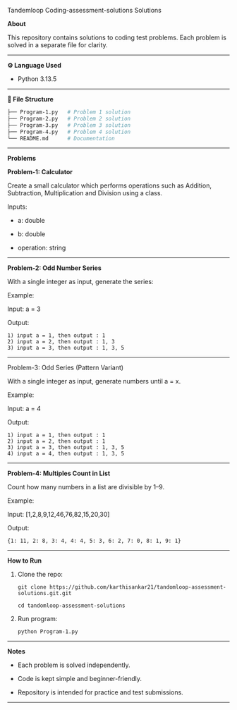 Tandemloop Coding-assessment-solutions
 Solutions

**About**

This repository contains solutions to coding test problems.
Each problem is solved in a separate file for clarity.

---

**⚙️ Language Used**
    
- Python 3.13.5

---

**📂 File Structure**

```bash
├── Program-1.py   # Problem 1 solution
├── Program-2.py   # Problem 2 solution
├── Program-3.py   # Problem 3 solution
├── Program-4.py   # Problem 4 solution
└── README.md      # Documentation
```
---

**Problems**

**Problem-1: Calculator**

Create a small calculator which performs operations such as Addition, Subtraction, Multiplication and Division using a class.

Inputs:

 - a: double

 - b: double

 - operation: string

---

**Problem-2: Odd Number Series**

With a single integer as input, generate the series:

Example:

Input: a = 3

Output:

    1) input a = 1, then output : 1
    2) input a = 2, then output : 1, 3
    3) input a = 3, then output : 1, 3, 5

---

Problem-3: Odd Series (Pattern Variant)

With a single integer as input, generate numbers until a = x.

Example:

Input: a = 4

Output:

    1) input a = 1, then output : 1
    2) input a = 2, then output : 1
    3) input a = 3, then output : 1, 3, 5
    4) input a = 4, then output : 1, 3, 5

---

**Problem-4: Multiples Count in List**

Count how many numbers in a list are divisible by 1–9.

Example:

Input: [1,2,8,9,12,46,76,82,15,20,30]

Output: 
```
{1: 11, 2: 8, 3: 4, 4: 4, 5: 3, 6: 2, 7: 0, 8: 1, 9: 1}
```
---

**How to Run**

1. Clone the repo: 

    ```
    git clone https://github.com/karthisankar21/tandomloop-assessment-solutions.git.git

    cd tandomloop-assessment-solutions
    ```

2. Run program:
    ```
    python Program-1.py
    ```

---

**Notes**

 - Each problem is solved independently.

 - Code is kept simple and beginner-friendly.

 - Repository is intended for practice and test submissions.

---